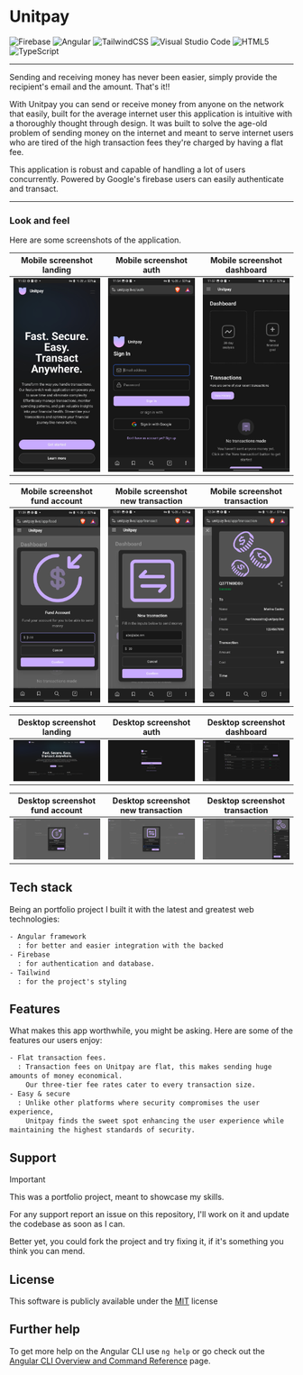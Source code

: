 # Unitpay

![Firebase](https://img.shields.io/badge/firebase-a08021?style=for-the-badge&logo=firebase&logoColor=ffcd34) ![Angular](https://img.shields.io/badge/angular-%23DD0031.svg?style=for-the-badge&logo=angular&logoColor=white) ![TailwindCSS](https://img.shields.io/badge/tailwindcss-%2338B2AC.svg?style=for-the-badge&logo=tailwind-css&logoColor=white) ![Visual Studio Code](https://img.shields.io/badge/Visual%20Studio%20Code-0078d7.svg?style=for-the-badge&logo=visual-studio-code&logoColor=white) ![HTML5](https://img.shields.io/badge/html5-%23E34F26.svg?style=for-the-badge&logo=html5&logoColor=white) ![TypeScript](https://img.shields.io/badge/typescript-%23007ACC.svg?style=for-the-badge&logo=typescript&logoColor=white)

---

Sending and receiving money has never been easier, simply provide the recipient's email and the amount. That's it!! 

With Unitpay you can send or receive money from anyone on the network that easily, built for the average internet user this application is intuitive with a thoroughly thought through design. It was built to solve the age-old problem of sending money on the internet and meant to serve internet users who are tired of the high transaction fees they're charged by having a flat fee.

This application is robust and capable of handling a lot of users concurrently. Powered by Google's firebase users can easily authenticate and transact.

---

### Look and feel

Here are some screenshots of the application.

|                                Mobile screenshot landing                              |                                       Mobile screenshot auth                                  |  Mobile screenshot dashboard |
|:-------------------------------------------------------------------------------------:|:---------------------------------------------------------------------------------------------:|:----------------------------:|
| ![Landing page screenshot](https://github.com/kennjr/mpesa/blob/main/mobile_screenshot_1.jpg?raw=true) | ![Auth screenshot](https://github.com/kennjr/mpesa/blob/main/mobile_screenshot_2.jpg?raw=true) | ![Dashboard screenshot](https://github.com/kennjr/mpesa/blob/main/mobile_screenshot_3.jpg?raw=true)|

|                                Mobile screenshot fund account                         |                                       Mobile screenshot new transaction                                     |  Mobile screenshot transaction |
|:-------------------------------------------------------------------------------------:|:-----------------------------------------------------------------------------------------------------------:|:------------------------------:|
| ![fund account screenshot](https://github.com/kennjr/mpesa/blob/main/mobile_screenshot_4.jpg?raw=true) | ![new transaction screenshot](https://github.com/kennjr/mpesa/blob/main/mobile_screenshot_5.jpg?raw=true) | ![transaction screenshot](https://github.com/kennjr/mpesa/blob/main/mobile_screenshot_6.jpg?raw=true)|



|                                Desktop screenshot landing                             |                                       Desktop screenshot auth                                 |  Desktop screenshot dashboard |
|:-------------------------------------------------------------------------------------:|:---------------------------------------------------------------------------------------------:|:-----------------------------:|
| ![Landing page screenshot](https://github.com/kennjr/mpesa/blob/main/desktop_screenshot_1.png?raw=true) | ![Auth screenshot](https://github.com/kennjr/mpesa/blob/main/desktop_screenshot_2.png?raw=true) | ![Dashboard screenshot](https://github.com/kennjr/mpesa/blob/main/desktop_screenshot_3.png?raw=true)|

|                                Desktop screenshot fund account                        |                                       Desktop screenshot new transaction                                    |  Desktop screenshot transaction |
|:-------------------------------------------------------------------------------------:|:-----------------------------------------------------------------------------------------------------------:|:-------------------------------:|
| ![fund account screenshot](https://github.com/kennjr/mpesa/blob/main/desktop_screenshot_4.png?raw=true) | ![new transaction screenshot](https://github.com/kennjr/mpesa/blob/main/desktop_screenshot_5.png?raw=true) | ![transaction screenshot](https://github.com/kennjr/mpesa/blob/main/desktop_screenshot_6.png?raw=true)|



## Tech stack

Being an portfolio project I built it with the latest and greatest web technologies:

    - Angular framework
      : for better and easier integration with the backed
    - Firebase
      : for authentication and database.
    - Tailwind
      : for the project's styling

  
## Features

What makes this app worthwhile, you might be asking. Here are some of the features our users enjoy:

    - Flat transaction fees.
      : Transaction fees on Unitpay are flat, this makes sending huge amounts of money economical. 
        Our three-tier fee rates cater to every transaction size.
    - Easy & secure
      : Unlike other platforms where security compromises the user experience, 
        Unitpay finds the sweet spot enhancing the user experience while maintaining the highest standards of security.
  
  
## Support
> [!IMPORTANT]
> This was a portfolio project, meant to showcase my skills.

For any support report an issue on this repository, I'll work on it and update the codebase as soon as I can.

Better yet, you could fork the project and try fixing it, if it's something you think you can mend.  

  
## License
This software is publicly available under the [MIT](LICENSE) license


## Further help

To get more help on the Angular CLI use `ng help` or go check out the [Angular CLI Overview and Command Reference](https://angular.io/cli) page.
